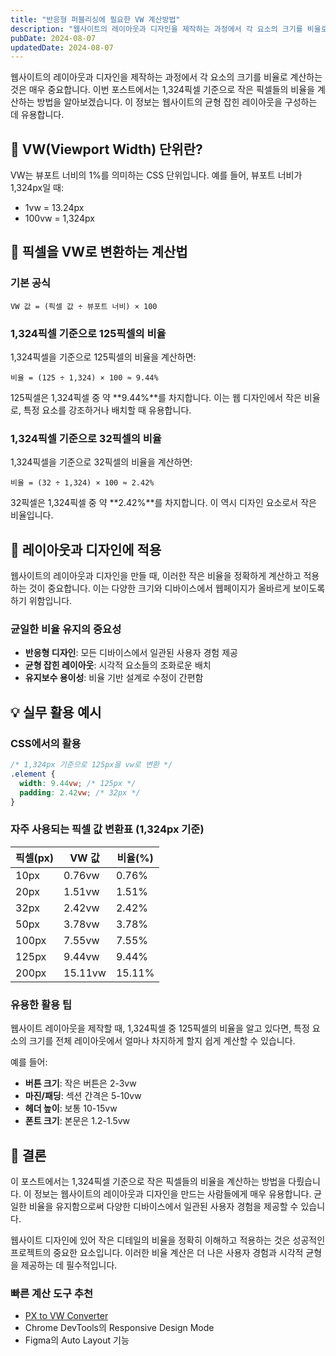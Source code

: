 ```yaml
---
title: "반응형 퍼블리싱에 필요한 VW 계산방법"
description: "웹사이트의 레이아웃과 디자인을 제작하는 과정에서 각 요소의 크기를 비율로 계산하는 방법을 알아봅니다. 1,324픽셀 기준으로 작은 픽셀들의 비율을 계산하여 반응형 디자인에 활용하는 방법을 소개합니다."
pubDate: 2024-08-07
updatedDate: 2024-08-07
---
```


웹사이트의 레이아웃과 디자인을 제작하는 과정에서 각 요소의 크기를 비율로 계산하는 것은 매우 중요합니다. 이번 포스트에서는 1,324픽셀 기준으로 작은 픽셀들의 비율을 계산하는 방법을 알아보겠습니다. 이 정보는 웹사이트의 균형 잡힌 레이아웃을 구성하는 데 유용합니다.

## 📐 VW(Viewport Width) 단위란?

VW는 뷰포트 너비의 1%를 의미하는 CSS 단위입니다. 예를 들어, 뷰포트 너비가 1,324px일 때:
- 1vw = 13.24px
- 100vw = 1,324px

## 🔢 픽셀을 VW로 변환하는 계산법

### 기본 공식
```
VW 값 = (픽셀 값 ÷ 뷰포트 너비) × 100
```

### 1,324픽셀 기준으로 125픽셀의 비율

1,324픽셀을 기준으로 125픽셀의 비율을 계산하면:

```
비율 = (125 ÷ 1,324) × 100 ≈ 9.44%
```

125픽셀은 1,324픽셀 중 약 **9.44%**를 차지합니다. 이는 웹 디자인에서 작은 비율로, 특정 요소를 강조하거나 배치할 때 유용합니다.

### 1,324픽셀 기준으로 32픽셀의 비율

1,324픽셀을 기준으로 32픽셀의 비율을 계산하면:

```
비율 = (32 ÷ 1,324) × 100 ≈ 2.42%
```

32픽셀은 1,324픽셀 중 약 **2.42%**를 차지합니다. 이 역시 디자인 요소로서 작은 비율입니다.

## 🎨 레이아웃과 디자인에 적용

웹사이트의 레이아웃과 디자인을 만들 때, 이러한 작은 비율을 정확하게 계산하고 적용하는 것이 중요합니다. 이는 다양한 크기와 디바이스에서 웹페이지가 올바르게 보이도록 하기 위함입니다.

### 균일한 비율 유지의 중요성

- **반응형 디자인**: 모든 디바이스에서 일관된 사용자 경험 제공
- **균형 잡힌 레이아웃**: 시각적 요소들의 조화로운 배치
- **유지보수 용이성**: 비율 기반 설계로 수정이 간편함

## 💡 실무 활용 예시

### CSS에서의 활용
```css
/* 1,324px 기준으로 125px을 vw로 변환 */
.element {
  width: 9.44vw; /* 125px */
  padding: 2.42vw; /* 32px */
}
```

### 자주 사용되는 픽셀 값 변환표 (1,324px 기준)

| 픽셀(px) | VW 값 | 비율(%) |
|---------|-------|---------|
| 10px    | 0.76vw | 0.76%   |
| 20px    | 1.51vw | 1.51%   |
| 32px    | 2.42vw | 2.42%   |
| 50px    | 3.78vw | 3.78%   |
| 100px   | 7.55vw | 7.55%   |
| 125px   | 9.44vw | 9.44%   |
| 200px   | 15.11vw| 15.11%  |

### 유용한 활용 팁

웹사이트 레이아웃을 제작할 때, 1,324픽셀 중 125픽셀의 비율을 알고 있다면, 특정 요소의 크기를 전체 레이아웃에서 얼마나 차지하게 할지 쉽게 계산할 수 있습니다. 

예를 들어:
- **버튼 크기**: 작은 버튼은 2-3vw
- **마진/패딩**: 섹션 간격은 5-10vw
- **헤더 높이**: 보통 10-15vw
- **폰트 크기**: 본문은 1.2-1.5vw

## 🎯 결론

이 포스트에서는 1,324픽셀 기준으로 작은 픽셀들의 비율을 계산하는 방법을 다뤘습니다. 이 정보는 웹사이트의 레이아웃과 디자인을 만드는 사람들에게 매우 유용합니다. 균일한 비율을 유지함으로써 다양한 디바이스에서 일관된 사용자 경험을 제공할 수 있습니다.

웹사이트 디자인에 있어 작은 디테일의 비율을 정확히 이해하고 적용하는 것은 성공적인 프로젝트의 중요한 요소입니다. 이러한 비율 계산은 더 나은 사용자 경험과 시각적 균형을 제공하는 데 필수적입니다.

### 빠른 계산 도구 추천
- [PX to VW Converter](https://www.w3schools.com/tags/ref_pxtoemconversion.asp)
- Chrome DevTools의 Responsive Design Mode
- Figma의 Auto Layout 기능